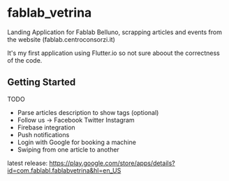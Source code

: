 # fablab_vetrina

Landing Application for Fablab Belluno,
scrapping articles and events from the website (fablab.centroconsorzi.it)

It's my first application using Flutter.io so not sure aboout the correctness of the code.

## Getting Started

TODO
- Parse articles description to show tags (optional)
- Follow us -> Facebook Twitter Instagram
- Firebase integration
- Push notifications
- Login with Google for booking a machine
- Swiping from one article to another 

latest release:
https://play.google.com/store/apps/details?id=com.fablabl.fablabvetrina&hl=en_US
